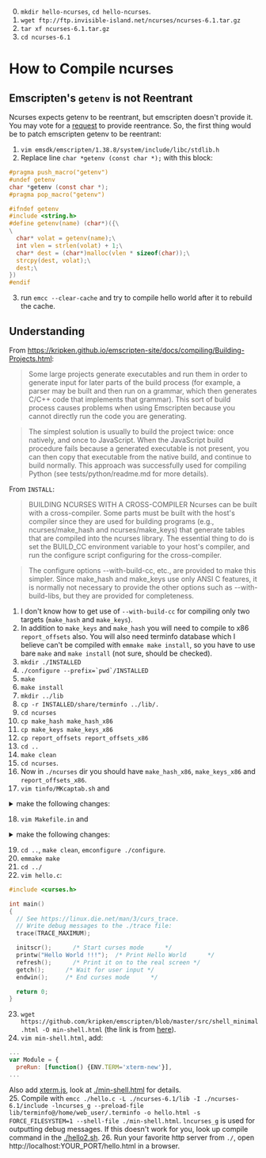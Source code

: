0. `mkdir hello-ncurses`, `cd hello-ncurses`.
1. `wget ftp://ftp.invisible-island.net/ncurses/ncurses-6.1.tar.gz`
2. `tar xf ncurses-6.1.tar.gz`
3. `cd ncurses-6.1`

# How to Compile ncurses

## Emscripten's `getenv` is not Reentrant

Ncurses expects getenv to be reentrant, but emscripten doesn't provide it.
You may vote for a [request](https://github.com/kripken/emscripten/issues/6778) to provide reentrance.
So, the first thing would be to patch emscripten getenv to be reentrant:
1) `vim emsdk/emscripten/1.38.8/system/include/libc/stdlib.h`
2) Replace line `char *getenv (const char *);` with this block:
```c
#pragma push_macro("getenv")
#undef getenv
char *getenv (const char *);
#pragma pop_macro("getenv")

#ifndef getenv
#include <string.h>
#define getenv(name) (char*)({\
\
  char* volat = getenv(name);\
  int vlen = strlen(volat) + 1;\
  char* dest = (char*)malloc(vlen * sizeof(char));\
  strcpy(dest, volat);\
  dest;\
})
#endif
```
3. run `emcc --clear-cache` and try to compile hello world after it to rebuild the cache.

## Understanding

From https://kripken.github.io/emscripten-site/docs/compiling/Building-Projects.html:
> Some large projects generate executables and run them in order to generate input for later parts of the build process (for example, a parser may be built and then run on a grammar, which then generates C/C++ code that implements that grammar). This sort of build process causes problems when using Emscripten because you cannot directly run the code you are generating.

> The simplest solution is usually to build the project twice: once natively, and once to JavaScript. When the JavaScript build procedure fails because a generated executable is not present, you can then copy that executable from the native build, and continue to build normally. This approach was successfully used for compiling Python (see tests/python/readme.md for more details).

From `INSTALL`:
> BUILDING NCURSES WITH A CROSS-COMPILER
  Ncurses can be built with a cross-compiler.  Some parts must be built
  with the host's compiler since they are used for building programs
  (e.g., ncurses/make_hash and ncurses/make_keys) that generate tables
  that are compiled into the ncurses library.  The essential thing to do
  is set the BUILD_CC environment variable to your host's compiler, and
  run the configure script configuring for the cross-compiler.

>  The configure options --with-build-cc, etc., are provided to make this
  simpler.  Since make_hash and make_keys use only ANSI C features, it
  is normally not necessary to provide the other options such as
  --with-build-libs, but they are provided for completeness.

1. I don't know how to get use of `--with-build-cc` for compiling only two targets (`make_hash` and `make_keys`).
2. In addition to `make_keys` and `make_hash` you will need to compile to x86 `report_offsets` also.
You will also need terminfo database which I believe can't be compiled with `emmake make install`, so you have to use bare `make` and `make install` (not sure, should be checked).
3. `mkdir ./INSTALLED`
4. ``./configure --prefix=`pwd`/INSTALLED``
5. `make`
6. `make install`
7. `mkdir ../lib`
8. `cp -r INSTALLED/share/terminfo ../lib/.`
9. `cd ncurses`
10. `cp make_hash make_hash_x86`
11. `cp make_keys make_keys_x86`
12. `cp report_offsets report_offsets_x86`
13. `cd ..`
14. `make clean`
15. `cd ncurses`.
16. Now in `./ncurses` dir you should have `make_hash_x86`, `make_keys_x86` and `report_offsets_x86`.
17. `vim tinfo/MKcaptab.sh` and
<details>
  <summary>make the following changes:</summary>

```sh-session
./make_hash 1 info $OPT1 <$DATA
./make_hash 3 cap  $OPT1 <$DATA
```
replace on:
```sh-session
./make_hash_x86 1 info $OPT1 <$DATA
./make_hash_x86 3 cap  $OPT1 <$DATA
```
</details>

18. `vim Makefile.in` and
<details>
  <summary>make the following changes:</summary>

```sh-session
init_keytry.h: make_keys$(BUILD_EXEEXT) keys.list
  ./make_keys$(BUILD_EXEEXT) keys.list > $@
```
replace on:
```sh-session
init_keytry.h: make_keys$(BUILD_EXEEXT) keys.list
  ./make_keys_x86$(BUILD_EXEEXT) keys.list > $@
```
and
```sh-session
report_offsets$(BUILD_EXEEXT) : \
    $(srcdir)/report_offsets.c
  $(BUILD_CC) -o $@ $(BUILD_CPPFLAGS) $(BUILD_CCFLAGS) $(srcdir)/report_offsets.c $(BUILD_LDFLAGS) $(BUILD_LIBS)
  ./report_offsets$(BUILD_EXEEXT)
```
replace on:
```sh-session
report_offsets$(BUILD_EXEEXT) : \
    $(srcdir)/report_offsets.c
  $(BUILD_CC) -o $@ $(BUILD_CPPFLAGS) $(BUILD_CCFLAGS) $(srcdir)/report_offsets.c $(BUILD_LDFLAGS) $(BUILD_LIBS)
  ./report_offsets_x86$(BUILD_EXEEXT)
```
</details>

19. `cd ..`, `make clean`, `emconfigure ./configure`.
20. `emmake make`
21. `cd ../`
22. `vim hello.c`:
```c
#include <curses.h>

int main()
{
  // See https://linux.die.net/man/3/curs_trace.
  // Write debug messages to the ./trace file:
  trace(TRACE_MAXIMUM); 

  initscr();      /* Start curses mode      */
  printw("Hello World !!!");  /* Print Hello World      */
  refresh();      /* Print it on to the real screen */
  getch();      /* Wait for user input */
  endwin();     /* End curses mode      */

  return 0;
}
```
23. `wget https://github.com/kripken/emscripten/blob/master/src/shell_minimal.html -O min-shell.html` (the link is from [here](https://kripken.github.io/emscripten-site/docs/compiling/Deploying-Pages.html)).
24. `vim min-shell.html`, add:
```js
...
var Module = {
  preRun: [function() {ENV.TERM='xterm-new'}],
...
```
Also add [xterm.js](https://github.com/xtermjs/xterm.js), look at [./min-shell.html]([./min-shell.html) for details.  
25. Compile with `emcc ./hello.c -L ./ncurses-6.1/lib -I ./ncurses-6.1/include -lncurses_g --preload-file lib/terminfo@/home/web_user/.terminfo -o hello.html -s FORCE_FILESYSTEM=1 --shell-file ./min-shell.html`. `lncurses_g` is used for outputting debug messages. If this doesn't work for you, look up compile command in the [./hello2.sh](./hello2.sh).
26. Run your favorite http server from `./`, open http://localhost:YOUR_PORT/hello.html in a browser.
